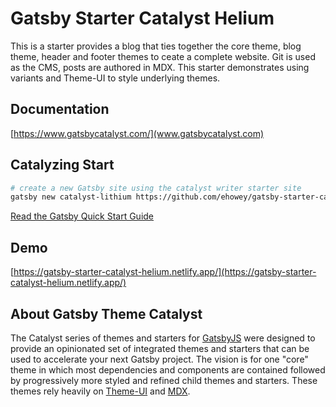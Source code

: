 # Gatsby Starter Catalyst Helium

This is a starter provides a blog that ties together the core theme, blog theme, header and footer themes to ceate a complete website. Git is used as the CMS, posts are authored in MDX. This starter demonstrates using variants and Theme-UI to style underlying themes.

## Documentation

[https://www.gatsbycatalyst.com/](www.gatsbycatalyst.com)

## Catalyzing Start

```sh
# create a new Gatsby site using the catalyst writer starter site
gatsby new catalyst-lithium https://github.com/ehowey/gatsby-starter-catalyst-helium
```

[Read the Gatsby Quick Start Guide](https://www.gatsbyjs.org/docs/quick-start)

## Demo

[https://gatsby-starter-catalyst-helium.netlify.app/](https://gatsby-starter-catalyst-helium.netlify.app/)

## About Gatsby Theme Catalyst

The Catalyst series of themes and starters for [GatsbyJS](https://www.gatsbyjs.org/) were designed to provide an opinionated set of integrated themes and starters that can be used to accelerate your next Gatsby project. The vision is for one "core" theme in which most dependencies and components are contained followed by progressively more styled and refined child themes and starters. These themes rely heavily on [Theme-UI](https://theme-ui.com/) and [MDX](https://mdxjs.com/getting-started/gatsby/).
